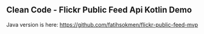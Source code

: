 ## Clean Code - Flickr Public Feed Api Kotlin Demo

Java version is here: https://github.com/fatihsokmen/flickr-public-feed-mvp
